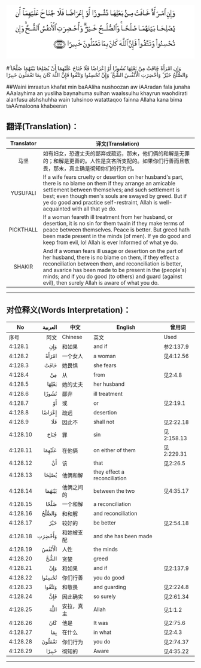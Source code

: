 ![004:128](images/004_128.gif)

#وَإِنِ امْرَأَةٌ خَافَتْ مِنْ بَعْلِهَا نُشُوزًا أَوْ إِعْرَاضًا فَلَا جُنَاحَ عَلَيْهِمَا أَنْ يُصْلِحَا بَيْنَهُمَا صُلْحًا ۚ وَالصُّلْحُ خَيْرٌ ۗ وَأُحْضِرَتِ الْأَنْفُسُ الشُّحَّ ۚ وَإِنْ تُحْسِنُوا وَتَتَّقُوا فَإِنَّ اللَّهَ كَانَ بِمَا تَعْمَلُونَ خَبِيرًا 

##Waini imraatun khafat min baAAliha nushoozan aw iAAradan fala junaha AAalayhima an yusliha baynahuma sulhan waalssulhu khayrun waohdirati alanfusu alshshuhha wain tuhsinoo watattaqoo fainna Allaha kana bima taAAmaloona khabeeran 

## 翻译(Translation)：

| Translator | 译文(Translation)                                            |
| :--------: | ------------------------------------------------------------ |
|    马坚    | 如有妇女，恐遭丈夫的鄙弃或疏远，那末，他们俩的和解是无罪的；和解是更善的。人性是贪吝所支配的。如果你们行善而且敬畏，那末，真主确是彻知你们的行为的。 |
|  YUSUFALI  | If a wife fears cruelty or desertion on her husband's part, there is no blame on them if they arrange an amicable settlement between themselves; and such settlement is best; even though men's souls are swayed by greed. But if ye do good and practice self-restraint, Allah is well-acquainted with all that ye do. |
| PICKTHALL  | If a woman feareth ill treatment from her husband, or desertion, it is no sin for them twain if they make terms of peace between themselves. Peace is better. But greed hath been made present in the minds (of men). If ye do good and keep from evil, lo! Allah is ever Informed of what ye do. |
|   SHAKIR   | And if a woman fears ill usage or desertion on the part of her husband, there is no blame on them, if they effect a reconciliation between them, and reconciliation is better, and avarice has been made to be present in the (people's) minds; and if you do good (to others) and guard (against evil), then surely Allah is aware of what you do. |

---

## 对位释义(Words Interpretation)：

| No   | العربية | 中文    | English | 曾用词 |
| ---- | ------: | ------- | ------- | ------ |
| 序号 |    阿文 | Chinese | 英文    | Used   |
| 4:128.1  | وَإِنِ    | 和如果     | and if                       | 参2:137.9  |
| 4:128.2  | امْرَأَةٌ  | 一个女人   | a woman                      | 见4:12.56  |
| 4:128.3  | خَافَتْ   | 她畏惧     | she fears                    |            |
| 4:128.4  | مِنْ     | 从         | from                         | 见2:4.8    |
| 4:128.5  | بَعْلِهَا  | 她的丈夫   | her husband                  |            |
| 4:128.6  | نُشُوزًا  | 鄙弃       | ill treatment                |            |
| 4:128.7  | أَوْ     | 或         | or                           | 见2:19.1   |
| 4:128.8  | إِعْرَاضًا | 疏远       | desertion                    |            |
| 4:128.9  | فَلَا    | 因此不     | shall not                    | 见2:22.18  |
| 4:128.10 | جُنَاحَ   | 罪         | sin                          | 见2:158.13 |
| 4:128.11 | عَلَيْهِمَا | 在他俩     | on either of them            | 见2:229.31 |
| 4:128.12 | أَنْ     | 该         | that                         | 见2:26.5   |
| 4:128.13 | يُصْلِحَا  | 他俩和解   | they effect a reconciliation |            |
| 4:128.14 | بَيْنَهُمَا | 他俩之间的 | between the two              | 见4:35.17  |
| 4:128.15 | صُلْحًا   | 一个和解   | a reconciliation             |            |
| 4:128.16 | وَالصُّلْحُ | 和和解     | and reconciliation           |            |
| 4:128.17 | خَيْرٌ    | 较好的     | be better                    | 见2:54.18  |
| 4:128.18 | وَأُحْضِرَتِ | 和她被支配 | and she has been made        |            |
| 4:128.19 | الْأَنْفُسُ | 人性       | the minds                    |            |
| 4:128.20 | الشُّحَّ   | 贪婪       | greed                        |            |
| 4:128.21 | وَإِنْ    | 和如果     | and if                       | 见2:137.9  |
| 4:128.22 | تُحْسِنُوا | 你们行善   | you do good                  |            |
| 4:128.23 | وَتَتَّقُوا | 和敬畏     | and guarding                 | 见2:224.8  |
| 4:128.24 | فَإِنَّ    | 因此确实   | so surely                    | 见2:61.34  |
| 4:128.25 | اللَّهَ   | 安拉，真主 | Allah                        | 见1:1.2    |
| 4:128.26 | كَانَ    | 他是       | It was                       | 见2:75.6   |
| 4:128.27 | بِمَا    | 在什么     | in what                      | 见2:4.3    |
| 4:128.28 | تَعْمَلُونَ | 你们行为   | you do                       | 见2:74.37  |
| 4:128.29 | خَبِيرًا  | 彻知的     | Aware                        | 见4:35.22  |

---
